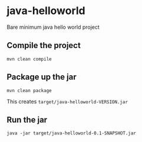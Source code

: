 # java-helloworld
Bare minimum java hello world project

## Compile the project

```
mvn clean compile
```

## Package up the jar

```
mvn clean package
```

This creates `target/java-helloworld-VERSION.jar`

## Run the jar

```
java -jar target/java-helloworld-0.1-SNAPSHOT.jar
```